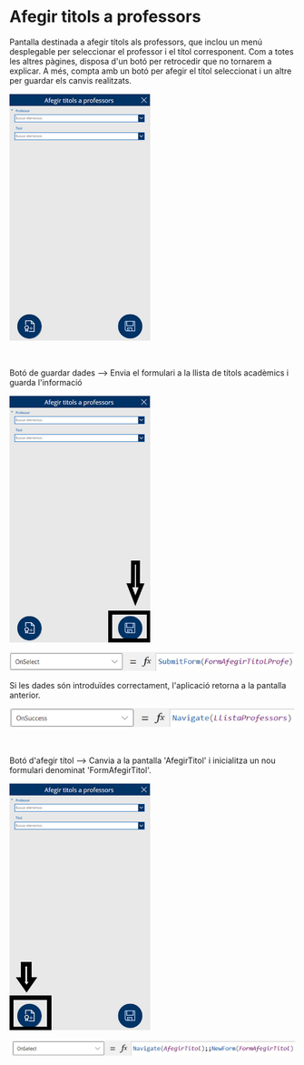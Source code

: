 # Afegir titols a professors

<p>Pantalla destinada a afegir títols als professors, que inclou un menú desplegable per seleccionar el professor i el títol corresponent. Com a totes les altres pàgines, disposa d'un botó per retrocedir que no tornarem a explicar. A més, compta amb un botó per afegir el títol seleccionat i un altre per guardar els canvis realitzats.</p>

![Afegir titols a professors](../.Images/powerapps/afegir_titols_profes.png)

<br>

<p>Botó de guardar dades --> Envia el formulari a la llista de títols acadèmics i guarda l'informació</p>

![Guardar](../.Images/powerapps/afegir_titols_profes%20-%20copia%20(2).png)

![Guardar](../.Images/powerapps/submit.png)

<p>Si les dades són introduïdes correctament, l'aplicació retorna a la pantalla anterior.</p>

![On succes](../.Images/powerapps/onsucces.png)

<br>

<p>Botó d'afegir títol --> Canvia a la pantalla 'AfegirTitol' i inicialitza un nou formulari denominat 'FormAfegirTitol'.</p>

![Botó d'afegir títol](../.Images/powerapps/afegir_titols_profes%20-%20copia.png)

![Botó d'afegir títol](../.Images/powerapps/afegir_titol.png)

